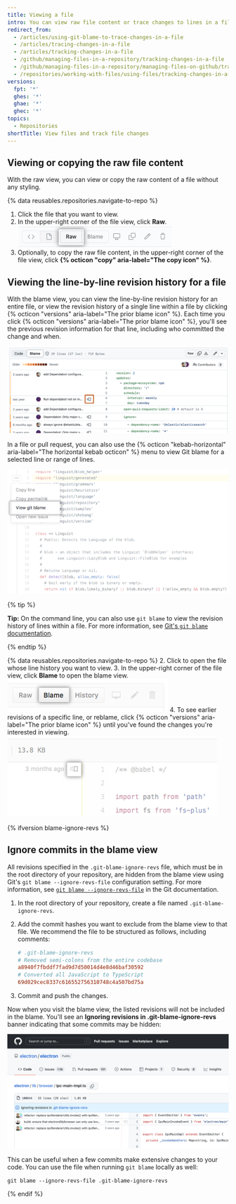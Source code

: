 ```yaml
---
title: Viewing a file
intro: You can view raw file content or trace changes to lines in a file and discover how parts of the file evolved over time.
redirect_from:
  - /articles/using-git-blame-to-trace-changes-in-a-file
  - /articles/tracing-changes-in-a-file
  - /articles/tracking-changes-in-a-file
  - /github/managing-files-in-a-repository/tracking-changes-in-a-file
  - /github/managing-files-in-a-repository/managing-files-on-github/tracking-changes-in-a-file
  - /repositories/working-with-files/using-files/tracking-changes-in-a-file
versions:
  fpt: '*'
  ghes: '*'
  ghae: '*'
  ghec: '*'
topics:
  - Repositories
shortTitle: View files and track file changes
---
```

## Viewing or copying the raw file content

With the raw view, you can view or copy the raw content of a file without any styling.

{% data reusables.repositories.navigate-to-repo %}
1. Click the file that you want to view.
2. In the upper-right corner of the file view, click **Raw**.
![Screenshot of the Raw button in the file header](/assets/images/help/repository/raw-file-button.png)
3. Optionally, to copy the raw file content, in the upper-right corner of the file view, click **{% octicon "copy" aria-label="The copy icon" %}**.

## Viewing the line-by-line revision history for a file

With the blame view, you can view the line-by-line revision history for an entire file, or view the revision history of a single line within a file by clicking {% octicon "versions" aria-label="The prior blame icon" %}. Each time you click {% octicon "versions" aria-label="The prior blame icon" %}, you'll see the previous revision information for that line, including who committed the change and when.

![Git blame view](/assets/images/help/repository/git_blame.png)

In a file or pull request, you can also use the {% octicon "kebab-horizontal" aria-label="The horizontal kebab octicon" %} menu to view Git blame for a selected line or range of lines.

![Kebab menu with option to view Git blame for a selected line](/assets/images/help/repository/view-git-blame-specific-line.png)

{% tip %}

**Tip:** On the command line, you can also use `git blame` to view the revision history of lines within a file. For more information, see [Git's `git blame` documentation](https://git-scm.com/docs/git-blame).

{% endtip %}

{% data reusables.repositories.navigate-to-repo %}
2. Click to open the file whose line history you want to view.
3. In the upper-right corner of the file view, click **Blame** to open the blame view.
![Blame button](/assets/images/help/repository/blame-button.png)
4. To see earlier revisions of a specific line, or reblame, click {% octicon "versions" aria-label="The prior blame icon" %} until you've found the changes you're interested in viewing.
![Prior blame button](/assets/images/help/repository/prior-blame-button.png)

{% ifversion blame-ignore-revs %}

## Ignore commits in the blame view

All revisions specified in the `.git-blame-ignore-revs` file, which must be in the root directory of your repository, are hidden from the blame view using Git's `git blame --ignore-revs-file` configuration setting. For more information, see [`git blame --ignore-revs-file`](https://git-scm.com/docs/git-blame#Documentation/git-blame.txt---ignore-revs-fileltfilegt) in the Git documentation.

1. In the root directory of your repository, create a file named `.git-blame-ignore-revs`.
2. Add the commit hashes you want to exclude from the blame view to that file. We recommend the file to be structured as follows, including comments:

    ```ini
    # .git-blame-ignore-revs
    # Removed semi-colons from the entire codebase
    a8940f7fbddf7fad9d7d50014d4e8d46baf30592
    # Converted all JavaScript to TypeScript
    69d029cec8337c616552756310748c4a507bd75a
    ```

3. Commit and push the changes.

Now when you visit the blame view, the listed revisions will not be included in the blame. You'll see an **Ignoring revisions in .git-blame-ignore-revs** banner indicating that some commits may be hidden:

![Screenshot of a banner on the blame view linking to the .git-blame-ignore-revs file](/assets/images/help/repository/blame-ignore-revs-file.png)

This can be useful when a few commits make extensive changes to your code. You can use the file when running `git blame` locally as well:

```shell
git blame --ignore-revs-file .git-blame-ignore-revs
```

{% endif %}
